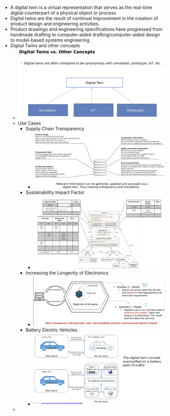 - A digital twin is a virtual representation that serves as the real-time digital counterpart of a physical object or process
- Digital twins are the result of continual improvement in the creation of product design and engineering activities.
- Product drawings and engineering specifications have progressed from handmade drafting to computer-aided drafting/computer-aided design to model-based systems engineering
- Digital Twins and other concepts
	- ![image.png](../assets/image_1658658324656_0.png)
	- Use Cases
		- Supply Chain Transparency
			- ![image.png](../assets/image_1658658433675_0.png)
		- Sustainability Impact Factor
			- ![image.png](../assets/image_1658658449456_0.png)
		- Increasing the Longevity of Electronics
			- ![image.png](../assets/image_1658658466588_0.png)
		- Battery Electric Vehicles
			- ![image.png](../assets/image_1658658481035_0.png)
	-